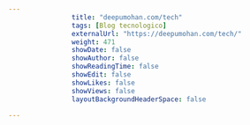 ---
                title: "deepumohan.com/tech"
                tags: [Blog tecnologico]
                externalUrl: "https://deepumohan.com/tech/"
                weight: 471
                showDate: false
                showAuthor: false
                showReadingTime: false
                showEdit: false
                showLikes: false
                showViews: false
                layoutBackgroundHeaderSpace: false
                ---

